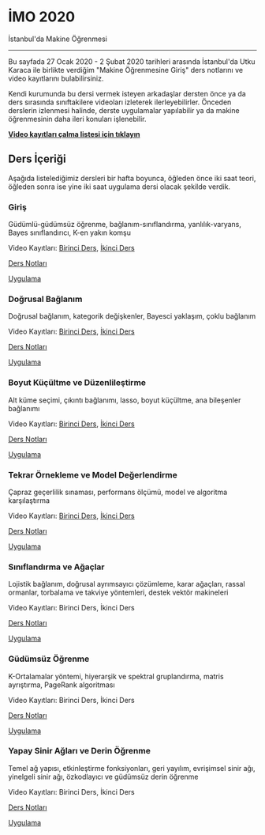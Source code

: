 # İMO 2020

İstanbul'da Makine Öğrenmesi

---

Bu sayfada 27 Ocak 2020 - 2 Şubat 2020 tarihleri arasında İstanbul'da
Utku Karaca ile birlikte verdiğim "Makine Öğrenmesine Giriş" ders
notlarını ve video kayıtlarını bulabilirsiniz.

Kendi kurumunda bu dersi vermek isteyen arkadaşlar dersten önce ya da
ders sırasında sınıftakilere videoları izleterek
ilerleyebilirler. Önceden derslerin izlenmesi halinde, derste
uygulamalar yapılabilir ya da makine öğrenmesinin daha ileri konuları
işlenebilir.

[**Video kayıtları çalma listesi
için tıklayın**](https://www.youtube.com/playlist?list=PLZcbvMjrj9DVU6g2A5e6voeigUtSMsAJH
"Makine Öğrenmesi'ne Giriş")

## Ders İçeriği

Aşağıda listelediğimiz dersleri bir hafta boyunca, öğleden önce iki
saat teori, öğleden sonra ise yine iki saat uygulama dersi olacak
şekilde verdik.

### Giriş

Güdümlü-güdümsüz öğrenme, bağlanım-sınıflandırma, yanlılık-varyans,
Bayes sınıflandırıcı, K-en yakın komşu <br />

Video Kayıtları: [Birinci
Ders](https://www.youtube.com/watch?v=eKrnMr--bDY&list=PLZcbvMjrj9DVU6g2A5e6voeigUtSMsAJH&index=2&t=12s
"Giriş Dersi (1/2)"), [İkinci
Ders](https://www.youtube.com/watch?v=3sgr8vsz7BA&list=PLZcbvMjrj9DVU6g2A5e6voeigUtSMsAJH&index=3&t=9s
"Giriş Dersi (2/2)") <br />

[Ders
Notları](https://github.com/sibirbil/IMO2020/tree/master/DersNotlari/01_Giris
"Giriş - Teori") <br />

[Uygulama](https://github.com/sibirbil/IMO2020/tree/master/UygulamaDersleri/01_Giris
"Giriş - Uygulama") <br />

### Doğrusal Bağlanım

Doğrusal bağlanım, kategorik değişkenler, Bayesci yaklaşım, çoklu bağlanım <br />

Video Kayıtları: [Birinci
Ders](https://www.youtube.com/watch?v=GEWg6_5A-PM&list=PLZcbvMjrj9DVU6g2A5e6voeigUtSMsAJH&index=4&t=0s
"Doğrusal Bağlanım (1/2)"), [İkinci
Ders](https://www.youtube.com/watch?v=j3Anif16W44&list=PLZcbvMjrj9DVU6g2A5e6voeigUtSMsAJH&index=5&t=0s
"Doğrusal Bağlanım (2/2)") <br />

[Ders
Notları](https://github.com/sibirbil/IMO2020/tree/master/DersNotlari/02_Dogrusal_Baglanim
"Doğrusal Bağlanım - Teori") <br />

[Uygulama](https://github.com/sibirbil/IMO2020/tree/master/UygulamaDersleri/02_Dogrusal_Baglanim
"Doğrusal Bağlanım - Uygulama") <br />

### Boyut Küçültme ve Düzenlileştirme 

Alt küme seçimi, çıkıntı bağlanımı, lasso, boyut küçültme, ana
bileşenler bağlanımı <br />

Video Kayıtları: [Birinci
Ders](https://www.youtube.com/watch?v=KpGKPzHDgCM&list=PLZcbvMjrj9DVU6g2A5e6voeigUtSMsAJH&index=6&t=0s
"Boyut Küçültme ve Düzenlileştirme (1/2)"), [İkinci
Ders](https://www.youtube.com/watch?v=8c-Y7ZIyYdU&list=PLZcbvMjrj9DVU6g2A5e6voeigUtSMsAJH&index=7&t=0s
"Boyut Küçültme ve Düzenlileştirme (2/2)") <br />

[Ders
Notları](https://github.com/sibirbil/IMO2020/tree/master/DersNotlari/03_Boyut_Kucultme_ve_Duzenlilestirme
"Boyut Küçültme ve Düzenlileştirme -Teori") <br />

[Uygulama](https://github.com/sibirbil/IMO2020/tree/master/UygulamaDersleri/03_Boyut_Kucultme_Duzenlilestirme
"Boyut Küçültme ve Düzenlileştirme - Uygulama") <br />


### Tekrar Örnekleme ve Model Değerlendirme 

Çapraz geçerlilik sınaması, performans ölçümü, model ve algoritma karşılaştırma <br /> 

Video Kayıtları: [Birinci
Ders](https://www.youtube.com/watch?v=c-cMH-D8y-w&list=PLZcbvMjrj9DVU6g2A5e6voeigUtSMsAJH&index=8&t=8s
"Tekrar Örnekleme ve Model Değerlendirme (1/2)"), [İkinci
Ders](https://www.youtube.com/watch?v=BIUixa1U6XQ&list=PLZcbvMjrj9DVU6g2A5e6voeigUtSMsAJH&index=9&t=0s
"Tekrar Örnekleme ve Model Değerlendirme (2/2)") <br />

[Ders
Notları](https://github.com/sibirbil/IMO2020/tree/master/DersNotlari/04_Tekrar_Ornekleme_ve_Model_Degerlendirme
"Tekrar Örnekleme ve Model Değerlendirme - Teori") <br />

[Uygulama](https://github.com/sibirbil/IMO2020/tree/master/UygulamaDersleri/04_Tekrar_Ornekleme_ve_Model_Degerlendirme
"Tekrar Örnekleme ve Model Değerlendirme - Uygulama") <br />

### Sınıflandırma ve Ağaçlar

Lojistik bağlanım, doğrusal ayrımsayıcı çözümleme, karar ağaçları,
rassal ormanlar, torbalama ve takviye yöntemleri, destek vektör
makineleri <br />

Video Kayıtları: Birinci Ders, İkinci Ders <br />

[Ders
Notları](https://github.com/sibirbil/IMO2020/tree/master/DersNotlari/05_Siniflandirma_ve_Agaclar
"Sınıflandırma ve Ağaçlar - Teori") <br />
	
[Uygulama](https://github.com/sibirbil/IMO2020/tree/master/UygulamaDersleri/05_Siniflandirma_ve_Agaclar
"Sınıflandırma ve Ağaçlar - Uygulama") <br />


### Güdümsüz Öğrenme

K-Ortalamalar yöntemi, hiyerarşik ve spektral gruplandırma, matris
ayrıştırma, PageRank algoritması <br />

Video Kayıtları: Birinci Ders, İkinci Ders <br />

[Ders
Notları](https://github.com/sibirbil/IMO2020/tree/master/DersNotlari/06_Gudumsuz_Ogrenme
"Güdümsüz Öğrenme - Teori") <br />

[Uygulama](https://github.com/sibirbil/IMO2020/tree/master/UygulamaDersleri/06_Gudumsuz_Ogrenme
"Güdümsüz Öğrenme - Uygulama") <br />

### Yapay Sinir Ağları ve Derin Öğrenme

Temel ağ yapısı, etkinleştirme fonksiyonları, geri yayılım, evrişimsel
sinir ağı, yinelgeli sinir ağı, özkodlayıcı ve güdümsüz derin öğrenme
<br />

Video Kayıtları: Birinci Ders, İkinci Ders <br />

[Ders
Notları](https://github.com/sibirbil/IMO2020/tree/master/DersNotlari/07_Yapay_Sinir_Aglari_ve_Derin_Ogrenme
"Yapay Sinir Ağları ve Derin Öğrenme - Teori") <br />

[Uygulama](https://github.com/sibirbil/IMO2020/tree/master/UygulamaDersleri/07_Yapay_Sinir_Aglari
"Yapay Sinir Ağları ve Derin Öğrenme - Uygulama") <br />
